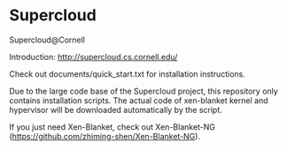 # Supercloud
Supercloud@Cornell

Introduction: <a href="http://supercloud.cs.cornell.edu/" target="_blank">http://supercloud.cs.cornell.edu/</a>

Check out documents/quick\_start.txt for installation instructions. 

Due to the large code base of the Supercloud project, this repository only contains installation scripts. The actual code of xen-blanket kernel and hypervisor will be downloaded automatically by the script.

If you just need Xen-Blanket, check out Xen-Blanket-NG (https://github.com/zhiming-shen/Xen-Blanket-NG).
